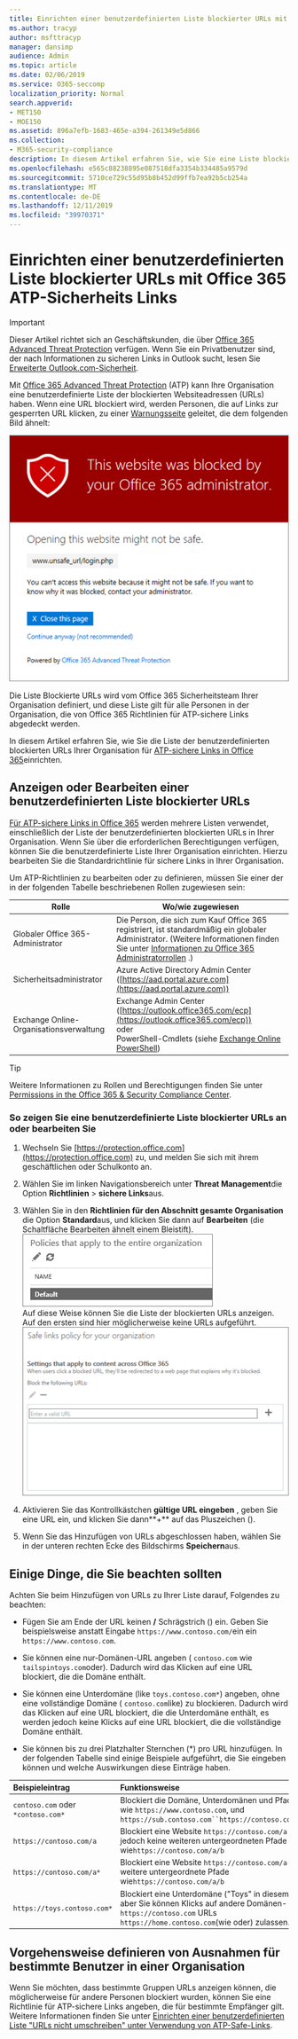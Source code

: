 ```yaml
---
title: Einrichten einer benutzerdefinierten Liste blockierter URLs mit Office 365 ATP-Sicherheits Links
ms.author: tracyp
author: msfttracyp
manager: dansimp
audience: Admin
ms.topic: article
ms.date: 02/06/2019
ms.service: O365-seccomp
localization_priority: Normal
search.appverid:
- MET150
- MOE150
ms.assetid: 896a7efb-1683-465e-a394-261349e5d866
ms.collection:
- M365-security-compliance
description: In diesem Artikel erfahren Sie, wie Sie eine Liste blockierter URLs für Ihre Organisation mit Office 365 Advanced Threat Protection einrichten. Die gesperrten URLs gelten für e-Mail-Nachrichten und Office-Dokumente gemäß ihren ATP-Richtlinien für sichere Links.
ms.openlocfilehash: e565c88238895e087518dfa3354b334485a9579d
ms.sourcegitcommit: 5710ce729c55d95b8b452d99ffb7ea92b5cb254a
ms.translationtype: MT
ms.contentlocale: de-DE
ms.lasthandoff: 12/11/2019
ms.locfileid: "39970371"
---
```

# <a name="set-up-a-custom-blocked-urls-list-using-office-365-atp-safe-links"></a>Einrichten einer benutzerdefinierten Liste blockierter URLs mit Office 365 ATP-Sicherheits Links

> [!IMPORTANT]
> Dieser Artikel richtet sich an Geschäftskunden, die über [Office 365 Advanced Threat Protection](office-365-atp.md) verfügen. Wenn Sie ein Privatbenutzer sind, der nach Informationen zu sicheren Links in Outlook sucht, lesen Sie [Erweiterte Outlook.com-Sicherheit](https://support.office.com/article/882d2243-eab9-4545-a58a-b36fee4a46e2).

Mit [Office 365 Advanced Threat Protection](office-365-atp.md) (ATP) kann Ihre Organisation eine benutzerdefinierte Liste der blockierten Websiteadressen (URLs) haben. Wenn eine URL blockiert wird, werden Personen, die auf Links zur gesperrten URL klicken, zu einer [Warnungsseite](atp-safe-links-warning-pages.md) geleitet, die dem folgenden Bild ähnelt: 
  
![Diese Website ist blockiert](../media/6b4bda2d-a1e6-419e-8b10-588e83c3af3f.png)
  
Die Liste Blockierte URLs wird vom Office 365 Sicherheitsteam Ihrer Organisation definiert, und diese Liste gilt für alle Personen in der Organisation, die von Office 365 Richtlinien für ATP-sichere Links abgedeckt werden. 
  
In diesem Artikel erfahren Sie, wie Sie die Liste der benutzerdefinierten blockierten URLs Ihrer Organisation für [ATP-sichere Links in Office 365](atp-safe-links.md)einrichten.
  
## <a name="view-or-edit-a-custom-list-of-blocked-urls"></a>Anzeigen oder Bearbeiten einer benutzerdefinierten Liste blockierter URLs

[Für ATP-sichere Links in Office 365](atp-safe-links.md) werden mehrere Listen verwendet, einschließlich der Liste der benutzerdefinierten blockierten URLs in Ihrer Organisation. Wenn Sie über die erforderlichen Berechtigungen verfügen, können Sie die benutzerdefinierte Liste Ihrer Organisation einrichten. Hierzu bearbeiten Sie die Standardrichtlinie für sichere Links in Ihrer Organisation.

Um ATP-Richtlinien zu bearbeiten oder zu definieren, müssen Sie einer der in der folgenden Tabelle beschriebenen Rollen zugewiesen sein: 

|Rolle  |Wo/wie zugewiesen  |
|---------|---------|
|Globaler Office 365-Administrator |Die Person, die sich zum Kauf Office 365 registriert, ist standardmäßig ein globaler Administrator. (Weitere Informationen finden Sie unter [Informationen zu Office 365 Administratorrollen](https://docs.microsoft.com/office365/admin/add-users/about-admin-roles) .)         |
|Sicherheitsadministrator |Azure Active Directory Admin Center ([https://aad.portal.azure.com](https://aad.portal.azure.com))|
|Exchange Online-Organisationsverwaltung |Exchange Admin Center ([https://outlook.office365.com/ecp](https://outlook.office365.com/ecp)) <br>oder <br>  PowerShell-Cmdlets (siehe [Exchange Online PowerShell](https://docs.microsoft.com/powershell/exchange/exchange-online/exchange-online-powershell)) |

> [!TIP]
> Weitere Informationen zu Rollen und Berechtigungen finden Sie unter [Permissions in the Office 365 &amp; Security Compliance Center](permissions-in-the-security-and-compliance-center.md).

### <a name="to-view-or-edit-a-custom-blocked-urls-list"></a>So zeigen Sie eine benutzerdefinierte Liste blockierter URLs an oder bearbeiten Sie
  
1. Wechseln Sie [https://protection.office.com](https://protection.office.com) zu, und melden Sie sich mit ihrem geschäftlichen oder Schulkonto an. 
    
2. Wählen Sie im linken Navigationsbereich unter **Threat Management**die Option **Richtlinien** \> **sichere Links**aus.
    
3. Wählen Sie in den **Richtlinien für den Abschnitt gesamte Organisation** die Option **Standard**aus, und klicken Sie dann auf **Bearbeiten** (die Schaltfläche Bearbeiten ähnelt einem Bleistift).<br/>![Klicken Sie auf Bearbeiten, um die Standardrichtlinie für den Schutz von sicheren Links zu bearbeiten.](../media/d08f9615-d947-4033-813a-d310ec2c8cca.png)<br/>Auf diese Weise können Sie die Liste der blockierten URLs anzeigen. Auf den ersten sind hier möglicherweise keine URLs aufgeführt.<br/>![Liste der blockierten URLs in der Standardrichtlinie für sichere Links](../media/575e1449-6191-40ac-b626-030a2fd3fb11.png)
  
4. Aktivieren Sie das Kontrollkästchen **gültige URL eingeben** , geben Sie eine URL ein, und klicken Sie dann**+** auf das Pluszeichen (). 

5. Wenn Sie das Hinzufügen von URLs abgeschlossen haben, wählen Sie in der unteren rechten Ecke des Bildschirms **Speichern**aus.
    
## <a name="a-few-things-to-keep-in-mind"></a>Einige Dinge, die Sie beachten sollten

Achten Sie beim Hinzufügen von URLs zu Ihrer Liste darauf, Folgendes zu beachten: 

- Fügen Sie am Ende der URL keinen **/** Schrägstrich () ein. Geben Sie beispielsweise anstatt Eingabe `https://www.contoso.com/`ein ein `https://www.contoso.com`.
    
- Sie können eine nur-Domänen-URL angeben ( `contoso.com` wie `tailspintoys.com`oder). Dadurch wird das Klicken auf eine URL blockiert, die die Domäne enthält.

- Sie können eine Unterdomäne (like `toys.contoso.com*`) angeben, ohne eine vollständige Domäne ( `contoso.com`like) zu blockieren. Dadurch wird das Klicken auf eine URL blockiert, die die Unterdomäne enthält, es werden jedoch keine Klicks auf eine URL blockiert, die die vollständige Domäne enthält.  
    
- Sie können bis zu drei Platzhalter Sternchen (\*) pro URL hinzufügen. In der folgenden Tabelle sind einige Beispiele aufgeführt, die Sie eingeben können und welche Auswirkungen diese Einträge haben.
    
|**Beispieleintrag**|**Funktionsweise**|
|:-----|:-----|
|`contoso.com` oder `*contoso.com*`  <br/> |Blockiert die Domäne, Unterdomänen und Pfade, wie `https://www.contoso.com`, und `https://sub.contoso.com``https://contoso.com/abc`  <br/> |
|`https://contoso.com/a`  <br/> |Blockiert eine Website `https://contoso.com/a` , jedoch keine weiteren untergeordneten Pfade wie`https://contoso.com/a/b`  <br/> |
|`https://contoso.com/a*`  <br/> |Blockiert eine Website `https://contoso.com/a` und weitere untergeordnete Pfade wie`https://contoso.com/a/b`  <br/> |
|`https://toys.contoso.com*`  <br/> |Blockiert eine Unterdomäne ("Toys" in diesem Fall), aber Sie können Klicks auf andere Domänen- `https://contoso.com` URLs `https://home.contoso.com`(wie oder) zulassen.  <br/> |
   

## <a name="how-to-define-exceptions-for-certain-users-in-an-organization"></a>Vorgehensweise definieren von Ausnahmen für bestimmte Benutzer in einer Organisation

Wenn Sie möchten, dass bestimmte Gruppen URLs anzeigen können, die möglicherweise für andere Personen blockiert wurden, können Sie eine Richtlinie für ATP-sichere Links angeben, die für bestimmte Empfänger gilt. Weitere Informationen finden Sie unter [Einrichten einer benutzerdefinierten Liste "URLs nicht umschreiben" unter Verwendung von ATP-Safe-Links](set-up-a-custom-do-not-rewrite-urls-list-with-atp.md).
  

